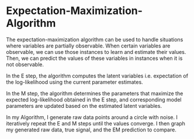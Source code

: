 # Expectation-Maximization-Algorithm
The expectation-maximization algorithm can be used to handle situations where variables are partially observable. When certain variables are observable, we can use those instances to learn and estimate their values. Then, we can predict the values of these variables in instances when it is not observable. 

In the E step, the algorithm computes the latent variables i.e. expectation of the log-likelihood using the current parameter estimates. 

In the M step, the algorithm determines the parameters that maximize the expected log-likelihood obtained in the E step, and corresponding model parameters are updated based on the estimated latent variables. 

In my Algorithm, I generate raw data points around a circle with noise. I iteratively repeat the E and M steps until the values converge. I then graph my generated raw data, true signal, and the EM prediction to compare.
